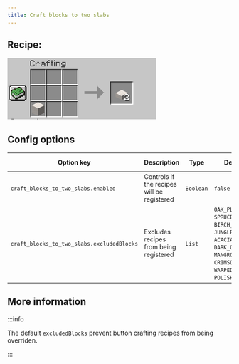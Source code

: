 ```yaml
---
title: Craft blocks to two slabs
---
```


## Recipe:
![The Recipe](/img/craft_blocks_to_two_slabs.png)

## Config options

| Option key                        | Description                               | Type      | Default value | Possible values |
|-----------------------------------|-------------------------------------------|-----------|---------------|-----------------|
| `craft_blocks_to_two_slabs.enabled` | Controls if the recipes will be registered | `Boolean` | `false`       | `true/false`    |
| `craft_blocks_to_two_slabs.excludedBlocks` | Excludes recipes from being registered | `List` | `OAK_PLANKS, SPRUCE_PLANKS, BIRCH_PLANKS, JUNGLE_PLANKS, ACACIA_PLANKS, DARK_OAK_PLANKS, MANGROVE_PLANKS, CRIMSON_PLANKS, WARPED_PLANKS, POLISHED_BLACKSTONE` | [List of materials](https://hub.spigotmc.org/javadocs/bukkit/org/bukkit/Material.html)

## More information

:::info

The default `excludedBlocks` prevent button crafting recipes from being overriden.  

:::